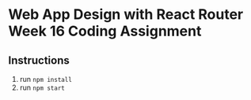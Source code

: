 # Web App Design with React Router Week 16 Coding Assignment

## Instructions 

1.	run ```npm install```
2. run ```npm start```




